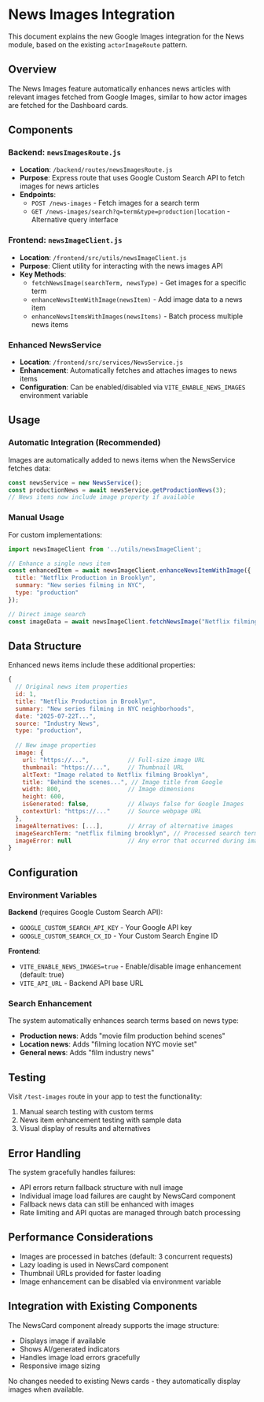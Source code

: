 # News Images Integration

This document explains the new Google Images integration for the News module, based on the existing `actorImageRoute` pattern.

## Overview

The News Images feature automatically enhances news articles with relevant images fetched from Google Images, similar to how actor images are fetched for the Dashboard cards.

## Components

### Backend: `newsImagesRoute.js`
- **Location**: `/backend/routes/newsImagesRoute.js`
- **Purpose**: Express route that uses Google Custom Search API to fetch images for news articles
- **Endpoints**:
  - `POST /news-images` - Fetch images for a search term
  - `GET /news-images/search?q=term&type=production|location` - Alternative query interface

### Frontend: `newsImageClient.js`
- **Location**: `/frontend/src/utils/newsImageClient.js`
- **Purpose**: Client utility for interacting with the news images API
- **Key Methods**:
  - `fetchNewsImage(searchTerm, newsType)` - Get images for a specific term
  - `enhanceNewsItemWithImage(newsItem)` - Add image data to a news item
  - `enhanceNewsItemsWithImages(newsItems)` - Batch process multiple news items

### Enhanced NewsService
- **Location**: `/frontend/src/services/NewsService.js`
- **Enhancement**: Automatically fetches and attaches images to news items
- **Configuration**: Can be enabled/disabled via `VITE_ENABLE_NEWS_IMAGES` environment variable

## Usage

### Automatic Integration (Recommended)
Images are automatically added to news items when the NewsService fetches data:

```javascript
const newsService = new NewsService();
const productionNews = await newsService.getProductionNews(3);
// News items now include image property if available
```

### Manual Usage
For custom implementations:

```javascript
import newsImageClient from '../utils/newsImageClient';

// Enhance a single news item
const enhancedItem = await newsImageClient.enhanceNewsItemWithImage({
  title: "Netflix Production in Brooklyn",
  summary: "New series filming in NYC",
  type: "production"
});

// Direct image search
const imageData = await newsImageClient.fetchNewsImage("Netflix filming Brooklyn", "production");
```

## Data Structure

Enhanced news items include these additional properties:

```javascript
{
  // Original news item properties
  id: 1,
  title: "Netflix Production in Brooklyn",
  summary: "New series filming in NYC neighborhoods",
  date: "2025-07-22T...",
  source: "Industry News",
  type: "production",
  
  // New image properties
  image: {
    url: "https://...",           // Full-size image URL
    thumbnail: "https://...",     // Thumbnail URL
    altText: "Image related to Netflix filming Brooklyn",
    title: "Behind the scenes...", // Image title from Google
    width: 800,                   // Image dimensions
    height: 600,
    isGenerated: false,           // Always false for Google Images
    contextUrl: "https://..."     // Source webpage URL
  },
  imageAlternatives: [...],       // Array of alternative images
  imageSearchTerm: "netflix filming brooklyn", // Processed search term
  imageError: null                // Any error that occurred during image fetch
}
```

## Configuration

### Environment Variables

**Backend** (requires Google Custom Search API):
- `GOOGLE_CUSTOM_SEARCH_API_KEY` - Your Google API key
- `GOOGLE_CUSTOM_SEARCH_CX_ID` - Your Custom Search Engine ID

**Frontend**:
- `VITE_ENABLE_NEWS_IMAGES=true` - Enable/disable image enhancement (default: true)
- `VITE_API_URL` - Backend API base URL

### Search Enhancement

The system automatically enhances search terms based on news type:
- **Production news**: Adds "movie film production behind scenes"
- **Location news**: Adds "filming location NYC movie set"
- **General news**: Adds "film industry news"

## Testing

Visit `/test-images` route in your app to test the functionality:
1. Manual search testing with custom terms
2. News item enhancement testing with sample data
3. Visual display of results and alternatives

## Error Handling

The system gracefully handles failures:
- API errors return fallback structure with null image
- Individual image load failures are caught by NewsCard component
- Fallback news data can still be enhanced with images
- Rate limiting and API quotas are managed through batch processing

## Performance Considerations

- Images are processed in batches (default: 3 concurrent requests)
- Lazy loading is used in NewsCard component
- Thumbnail URLs provided for faster loading
- Image enhancement can be disabled via environment variable

## Integration with Existing Components

The NewsCard component already supports the image structure:
- Displays image if available
- Shows AI/generated indicators
- Handles image load errors gracefully
- Responsive image sizing

No changes needed to existing News cards - they automatically display images when available.
